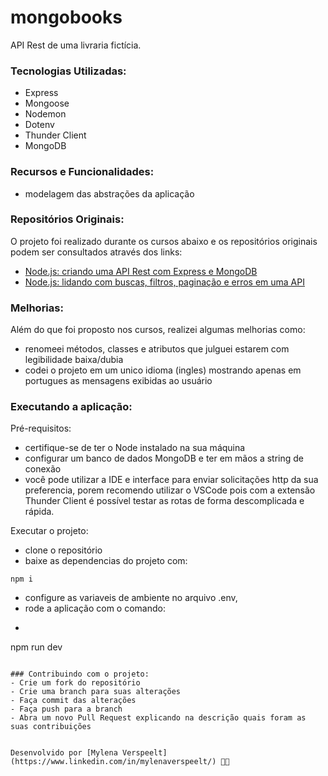 # mongobooks
API Rest de uma livraria fictícia.

### Tecnologias Utilizadas:
- Express
- Mongoose
- Nodemon
- Dotenv
- Thunder Client
- MongoDB

### Recursos e Funcionalidades:
- modelagem das abstrações da aplicação

### Repositórios Originais:
O projeto foi realizado durante os cursos abaixo e os repositórios originais podem ser consultados através dos links:
- [Node.js: criando uma API Rest com Express e MongoDB](https://github.com/alura-cursos/3266-express-mongo/tree/aula-1)
- [Node.js: lidando com buscas, filtros, paginação e erros em uma API](https://github.com/antonio-evaldo/api-node-express-2)

### Melhorias:
Além do que foi proposto nos cursos, realizei algumas melhorias como:
- renomeei métodos, classes e atributos que julguei estarem com legibilidade baixa/dubia
- codei o projeto em um unico idioma (ingles) mostrando apenas em portugues as mensagens exibidas ao usuário

### Executando a aplicação:
Pré-requisitos:
- certifique-se de ter o Node instalado na sua máquina 
- configurar um banco de dados MongoDB e ter em mãos a string de conexão
- você pode utilizar a IDE e interface para enviar solicitações http da sua preferencia, porem recomendo utilizar o VSCode pois com a extensão Thunder Client é possível testar as rotas de forma descomplicada e rápida.

Executar o projeto:
- clone o repositório
- baixe as dependencias do projeto com: 
```
npm i 
```
- configure as variaveis de ambiente no arquivo .env,
- rode a aplicação com o comando:
- ```
npm run dev
```

### Contribuindo com o projeto:
- Crie um fork do repositório
- Crie uma branch para suas alterações 
- Faça commit das alterações 
- Faça push para a branch
- Abra um novo Pull Request explicando na descrição quais foram as suas contribuições


Desenvolvido por [Mylena Verspeelt](https://www.linkedin.com/in/mylenaverspeelt/) 🌿🌿   

